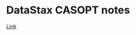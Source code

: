 # DataStax CASOPT notes
[Link](https://academy.datastax.com/courses/ds210-operations-and-performance-tuning)
